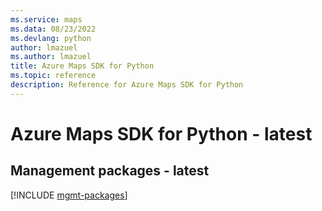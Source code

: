 ```yaml
---
ms.service: maps
ms.data: 08/23/2022
ms.devlang: python
author: lmazuel
ms.author: lmazuel
title: Azure Maps SDK for Python
ms.topic: reference
description: Reference for Azure Maps SDK for Python
---
```

# Azure Maps SDK for Python - latest

## Management packages - latest
[!INCLUDE [mgmt-packages](maps-mgmt-index.md)]